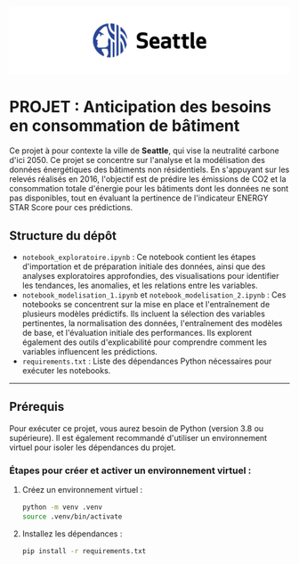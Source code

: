 ![Anticipation des besoins en consommation de bâtiment](https://github.com/Sengsathit/OCR_data_scientist_assets/blob/main/header_seattle.png?raw=true)

# PROJET : Anticipation des besoins en consommation de bâtiment

Ce projet à pour contexte la ville de **Seattle**, qui vise la neutralité carbone d'ici 2050. Ce projet se concentre sur l'analyse et la modélisation des données énergétiques des bâtiments non résidentiels. En s'appuyant sur les relevés réalisés en 2016, l'objectif est de prédire les émissions de CO2 et la consommation totale d'énergie pour les bâtiments dont les données ne sont pas disponibles, tout en évaluant la pertinence de l'indicateur ENERGY STAR Score pour ces prédictions.

## Structure du dépôt

- `notebook_exploratoire.ipynb` : Ce notebook contient les étapes d'importation et de préparation initiale des données, ainsi que des analyses exploratoires approfondies, des visualisations pour identifier les tendances, les anomalies, et les relations entre les variables.
- `notebook_modelisation_1.ipynb` et `notebook_modelisation_2.ipynb` : Ces notebooks se concentrent sur la mise en place et l'entraînement de plusieurs modèles prédictifs. Ils incluent la sélection des variables pertinentes, la normalisation des données, l'entraînement des modèles de base, et l'évaluation initiale des performances. Ils explorent également des outils d'explicabilité pour comprendre comment les variables influencent les prédictions.
- `requirements.txt` : Liste des dépendances Python nécessaires pour exécuter les notebooks.

---

## Prérequis

Pour exécuter ce projet, vous aurez besoin de Python (version 3.8 ou supérieure). Il est également recommandé d'utiliser un environnement virtuel pour isoler les dépendances du projet.

### Étapes pour créer et activer un environnement virtuel :

1. Créez un environnement virtuel :
   ```bash
   python -m venv .venv
   source .venv/bin/activate

2. Installez les dépendances :
   ```bash
   pip install -r requirements.txt
